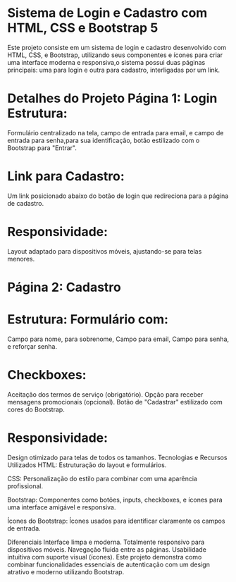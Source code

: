 
Sistema de Login e Cadastro com HTML, CSS e Bootstrap 5
=
Este projeto consiste em um sistema de login e cadastro desenvolvido com HTML, CSS, e Bootstrap, utilizando seus componentes e ícones para criar uma interface moderna e responsiva,o sistema possui duas páginas principais: uma para login e outra para cadastro, interligadas por um link.

Detalhes do Projeto
Página 1: Login
Estrutura:
=
Formulário centralizado na tela,
campo de entrada para email,
e campo de entrada para senha,para sua identificação,
botão estilizado com o Bootstrap para "Entrar".

Link para Cadastro:
=
Um link posicionado abaixo do botão de login que redireciona para a página de cadastro.

Responsividade:
=
Layout adaptado para dispositivos móveis, ajustando-se para telas menores.

Página 2: Cadastro
=
Estrutura:
Formulário com:
=
Campo para nome,
para sobrenome,
Campo para email,
Campo para senha,
e reforçar senha.

Checkboxes:
=
Aceitação dos termos de serviço (obrigatório).
Opção para receber mensagens promocionais (opcional).
Botão de "Cadastrar" estilizado com cores do Bootstrap.


Responsividade:
=
Design otimizado para telas de todos os tamanhos.
Tecnologias e Recursos Utilizados
HTML:
Estruturação do layout e formulários.

CSS:
Personalização do estilo para combinar com uma aparência profissional.

Bootstrap:
Componentes como botões, inputs, checkboxes, e ícones para uma interface amigável e responsiva.

Ícones do Bootstrap:
Ícones usados para identificar claramente os campos de entrada.

Diferenciais
Interface limpa e moderna.
Totalmente responsivo para dispositivos móveis.
Navegação fluida entre as páginas.
Usabilidade intuitiva com suporte visual (ícones).
Este projeto demonstra como combinar funcionalidades essenciais de autenticação com um design atrativo e moderno utilizando Bootstrap.
